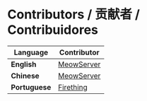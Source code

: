 # Contributors / 贡献者 / Contribuidores

| Language      | Contributor                                        |
| ------------- | -------------------------------------------------- |
| **English**   | [MeowServer](https://github.com/MeowServer)         |
| **Chinese**   | [MeowServer](https://github.com/MeowServer)         |
| **Portuguese**| [Firething](https://github.com/Firething)           |
